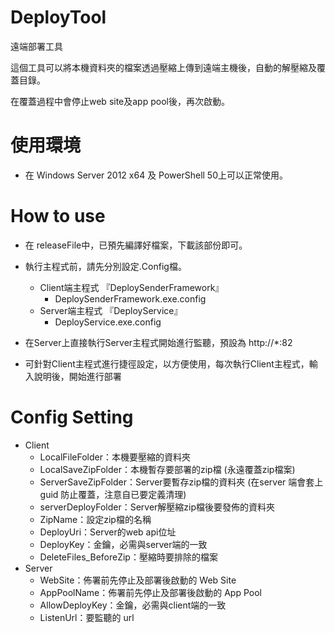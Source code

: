# DeployTool
遠端部署工具

這個工具可以將本機資料夾的檔案透過壓縮上傳到遠端主機後，自動的解壓縮及覆蓋目錄。

在覆蓋過程中會停止web site及app pool後，再次啟動。

# 使用環境

* 在 Windows Server 2012 x64 及 PowerShell 50上可以正常使用。

# How to use

* 在 releaseFile中，已預先編譯好檔案，下載該部份即可。

* 執行主程式前，請先分別設定.Config檔。
  * Client端主程式 『DeploySenderFramework』
    * DeploySenderFramework.exe.config
  * Server端主程式 『DeployService』
    * DeployService.exe.config
  
* 在Server上直接執行Server主程式開始進行監聽，預設為 http://*:82
* 可針對Client主程式進行捷徑設定，以方便使用，每次執行Client主程式，輸入說明後，開始進行部署

# Config Setting

* Client
  * LocalFileFolder：本機要壓縮的資料夾
  * LocalSaveZipFolder：本機暫存要部署的zip檔 (永遠覆蓋zip檔案)
  * ServerSaveZipFolder：Server要暫存zip檔的資料夾 (在server 端會套上 guid 防止覆蓋，注意自已要定義清理)
  * serverDeployFolder：Server解壓縮zip檔後要發佈的資料夾
  * ZipName：設定zip檔的名稱
  * DeployUri：Server的web api位址
  * DeployKey：金鑰，必需與server端的一致
  * DeleteFiles_BeforeZip：壓縮時要排除的檔案
* Server
  * WebSite：佈署前先停止及部署後啟動的 Web Site
  * AppPoolName：佈署前先停止及部署後啟動的 App Pool
  * AllowDeployKey：金鑰，必需與client端的一致
  * ListenUrl：要監聽的 url

